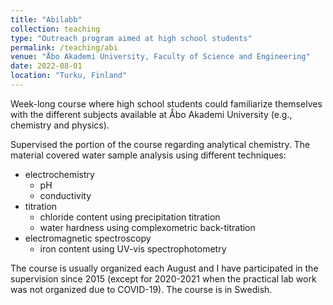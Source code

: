 ```yaml
---
title: "Abilabb"
collection: teaching
type: "Outreach program aimed at high school students"
permalink: /teaching/abi
venue: "Åbo Akademi University, Faculty of Science and Engineering"
date: 2022-08-01
location: "Turku, Finland"
---
```


Week-long course where high school students could familiarize themselves with the different subjects available at Åbo Akademi University (e.g., chemistry and physics).

Supervised the portion of the course regarding analytical chemistry. The material covered water sample analysis using different techniques:

- electrochemistry
	- pH
	- conductivity
- titration
	- chloride content using precipitation titration
	- water hardness using complexometric back-titration
- electromagnetic spectroscopy
	- iron content using UV-vis spectrophotometry

The course is usually organized each August and I have participated in the supervision since 2015 (except for 2020-2021 when the practical lab work was not organized due to COVID-19). The course is in Swedish. 
